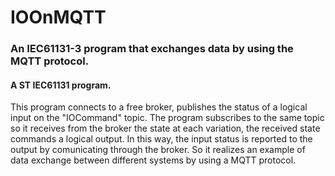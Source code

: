 # IOOnMQTT
### An IEC61131-3 program that exchanges data by using the MQTT protocol.
#### A ST IEC61131 program.
This program connects to a free broker, publishes the status of a logical input on the "IOCommand" topic. The program subscribes to the same topic so it receives from the broker the state at each variation, the received state commands a logical output. In this way, the input status is reported to the output by comunicating through the broker. So it realizes an example of data exchange between different systems by using a MQTT protocol.